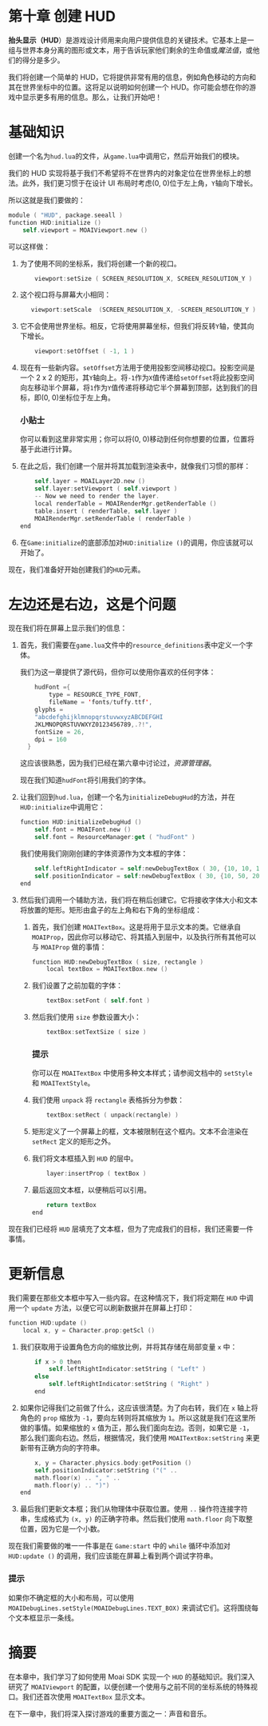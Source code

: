 # 第十章 创建 HUD

**抬头显示（HUD**）是游戏设计师用来向用户提供信息的关键技术。它基本上是一组与世界本身分离的图形或文本，用于告诉玩家他们剩余的生命值或*魔法值*，或他们的得分是多少。

我们将创建一个简单的 HUD，它将提供非常有用的信息，例如角色移动的方向和其在世界坐标中的位置。这将足以说明如何创建一个 HUD。你可能会想在你的游戏中显示更多有用的信息。那么，让我们开始吧！

# 基础知识

创建一个名为`hud.lua`的文件，从`game.lua`中调用它，然后开始我们的模块。

我们的 HUD 实现将基于我们不希望将不在世界内的对象定位在世界坐标上的想法。此外，我们更习惯于在设计 UI 布局时考虑(0, 0)位于左上角，`Y`轴向下增长。

所以这就是我们要做的：

```swift
module ( "HUD", package.seeall )
function HUD:initialize ()
    self.viewport = MOAIViewport.new ()
```

可以这样做：

1.  为了使用不同的坐标系，我们将创建一个新的视口。

    ```swift
        viewport:setSize ( SCREEN_RESOLUTION_X, SCREEN_RESOLUTION_Y )
    ```

1.  这个视口将与屏幕大小相同：

    ```swift
       viewport:setScale  (SCREEN_RESOLUTION_X, -SCREEN_RESOLUTION_Y )
    ```

1.  它不会使用世界坐标。相反，它将使用屏幕坐标，但我们将反转`Y`轴，使其向下增长。

    ```swift
        viewport:setOffset ( -1, 1 )
    ```

1.  现在有一些新内容。`setOffset`方法用于使用投影空间移动视口。投影空间是一个 2 x 2 的矩形，其`Y`轴向上。将`-1`作为`X`值传递给`setOffset`将此投影空间向左移动半个屏幕，将`1`作为`Y`值传递将移动它半个屏幕到顶部，达到我们的目标，即(0, 0)坐标位于左上角。

    ### 小贴士

    你可以看到这里非常实用；你可以将(0, 0)移动到任何你想要的位置，位置将基于此进行计算。

1.  在此之后，我们创建一个层并将其加载到渲染表中，就像我们习惯的那样：

    ```swift
        self.layer = MOAILayer2D.new ()
        self.layer:setViewport ( self.viewport )
        -- Now we need to render the layer.
        local renderTable = MOAIRenderMgr.getRenderTable ()
        table.insert ( renderTable, self.layer )
        MOAIRenderMgr.setRenderTable ( renderTable )
    end
    ```

1.  在`Game:initialize`的底部添加对`HUD:initialize ()`的调用，你应该就可以开始了。

现在，我们准备好开始创建我们的`HUD`元素。

# 左边还是右边，这是个问题

现在我们将在屏幕上显示我们的信息：

1.  首先，我们需要在`game.lua`文件中的`resource_definitions`表中定义一个字体。

    我们为这一章提供了源代码，但你可以使用你喜欢的任何字体：

    ```swift
        hudFont ={
            type = RESOURCE_TYPE_FONT,
            fileName = 'fonts/tuffy.ttf',
        glyphs = 
        "abcdefghijklmnopqrstuvwxyzABCDEFGHI
        JKLMNOPQRSTUVWXYZ0123456789,.?!",
        fontSize = 26,
        dpi = 160
      }
    ```

    这应该很熟悉，因为我们已经在第六章中讨论过，*资源管理器*。

    现在我们知道`hudFont`将引用我们的字体。

1.  让我们回到`hud.lua`，创建一个名为`initializeDebugHud`的方法，并在`HUD:initialize`中调用它：

    ```swift
    function HUD:initializeDebugHud ()
        self.font = MOAIFont.new ()
        self.font = ResourceManager:get ( "hudFont" )
    ```

    我们使用我们刚刚创建的字体资源作为文本框的字体：

    ```swift
        self.leftRightIndicator = self:newDebugTextBox ( 30, {10, 10, 100, 50} )
        self.positionIndicator = self:newDebugTextBox ( 30, {10, 50, 200, 100} )
    end
    ```

1.  然后我们调用一个辅助方法，我们将在稍后创建它。它将接收字体大小和文本将放置的矩形。矩形由盒子的左上角和右下角的坐标组成：

    1.  首先，我们创建 `MOAITextBox`。这是将用于显示文本的类。它继承自 `MOAIProp`，因此你可以移动它、将其插入到层中，以及执行所有其他可以与 `MOAIProp` 做的事情：

        ```swift
        function HUD:newDebugTextBox ( size, rectangle )
            local textBox = MOAITextBox.new ()
        ```

    1.  我们设置了之前加载的字体：

        ```swift
            textBox:setFont ( self.font )
        ```

    1.  然后我们使用 `size` 参数设置大小：

        ```swift
            textBox:setTextSize ( size )
        ```

        ### 提示

        你可以在 `MOAITextBox` 中使用多种文本样式；请参阅文档中的 `setStyle` 和 `MOAITextStyle`。

    1.  我们使用 `unpack` 将 `rectangle` 表格拆分为参数：

        ```swift
            textBox:setRect ( unpack(rectangle) )
        ```

    1.  矩形定义了一个屏幕上的框，文本被限制在这个框内。文本不会渲染在 `setRect` 定义的矩形之外。

    1.  我们将文本框插入到 `HUD` 的层中。

        ```swift
            layer:insertProp ( textBox )
        ```

    1.  最后返回文本框，以便稍后可以引用。

        ```swift
            return textBox
        end
        ```

现在我们已经将 `HUD` 层填充了文本框，但为了完成我们的目标，我们还需要一件事情。

# 更新信息

我们需要在那些文本框中写入一些内容。在这种情况下，我们将定期在 `HUD` 中调用一个 `update` 方法，以便它可以刷新数据并在屏幕上打印：

```swift
function HUD:update ()
    local x, y = Character.prop:getScl ()
```

1.  我们获取用于设置角色方向的缩放比例，并将其存储在局部变量 `x` 中：

    ```swift
        if x > 0 then
            self.leftRightIndicator:setString ( "Left" )
        else
            self.leftRightIndicator:setString ( "Right" )
        end
    ```

1.  如果你记得我们之前做了什么，这应该很清楚。为了向右转，我们在 `x` 轴上将角色的 `prop` 缩放为 `-1`，要向左转则将其缩放为 `1`。所以这就是我们在这里所做的事情。如果缩放的 `x` 值为正，那么我们面向左边。否则，如果它是 `-1`，那么我们面向右边。然后，根据情况，我们使用 `MOAITextBox:setString` 来更新带有正确方向的字符串。

    ```swift
        x, y = Character.physics.body:getPosition ()
        self.positionIndicator:setString ("(" .. 
        math.floor(x) .. ", " .. 
        math.floor(y) .. ")")
    end
    ```

1.  最后我们更新文本框；我们从物理体中获取位置。使用 `..` 操作符连接字符串，生成格式为 `(x, y)` 的正确字符串。然后我们使用 `math.floor` 向下取整位置，因为它是一个小数。

现在我们需要做的唯一一件事是在 `Game:start` 中的 `while` 循环中添加对 `HUD:update ()` 的调用，我们应该能在屏幕上看到两个调试字符串。

### 提示

如果你不确定框的大小和布局，可以使用 `MOAIDebugLines.setStyle(MOAIDebugLines.TEXT_BOX)` 来调试它们。这将围绕每个文本框显示一条线。

# 摘要

在本章中，我们学习了如何使用 Moai SDK 实现一个 `HUD` 的基础知识。我们深入研究了 `MOAIViewport` 的配置，以便创建一个使用与之前不同的坐标系统的特殊视口。我们还首次使用 `MOAITextBox` 显示文本。

在下一章中，我们将深入探讨游戏的重要方面之一：声音和音乐。
